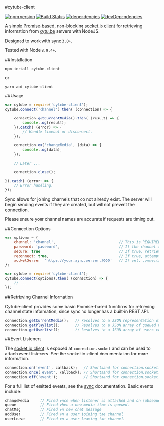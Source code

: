 #cytube-client

[![npm version](https://img.shields.io/npm/v/cytube-client.svg)](https://www.npmjs.com/package/cytube-client) [![Build Status](https://img.shields.io/travis/carriejv/cytube-client.svg)](https://travis-ci.org/carriejv/cytube-client) [![dependencies](https://img.shields.io/david/carriejv/cytube-client.svg)](https://david-dm.org/carriejv/cytube-client)  [![devDependencies](https://img.shields.io/david/dev/carriejv/cytube-client.svg)](https://david-dm.org/carriejv/cytube-client#info=devDependencies)


A simple [Promise-based](https://developer.mozilla.org/en-US/docs/Web/JavaScript/Reference/Global_Objects/Promise), non-blocking [socket.io client](https://github.com/socketio/socket.io-client) for retrieving information from [cytu.be](https://github.com/calzoneman/sync) servers with NodeJS.

Designed to work with [sync](https://github.com/calzoneman/sync) `3.0+`.

Tested with Node `8.9.4+`.

##Installation

`npm install cytube-client`

or

`yarn add cytube-client`

##Usage

```javascript
var cytube = require('cytube-client');
cytube.connect('channel').then( (connection) => {

    connection.getCurrentMedia().then( (result) => {
        console.log(result);
    }).catch( (error) => {
        // Handle timeout or disconnect.
    });

    connection.on('changeMedia', (data) => {
        console.log(data);
    });

    // Later ...

    connection.close();

}).catch( (error) => {
    // Error handling.
});
```

Sync allows for joining channels that do not already exist. The server will begin sending events if they are created, but will not prevent the connection.

Please ensure your channel names are accurate if requests are timing out.

##Connection Options
```javascript
var options = {
    channel: 'channel',                             // This is REQUIRED. Sync will not acknowledge connections without a specified channel.
    password: 'password',                           // If the channel requires a password, it must be provided here.
    secure: true,                                   // If true, retrieves data over SSL from the socket server. Default true.
    reconnect: true,                                // If true, attempts to reconnect indefinitely if disconnected. Default true.
    socketServer: 'https://your.sync.server:3000'   // If set, connects to the specified url instead of searching for a channel on cytu.be.
};

var cytube = require('cytube-client');
cytube.connect(options).then( (connection) => {
    // ...
});
```

##Retrieving Channel Information

Cytube-client provides some basic Promise-based functions for retrieving channel state information, since sync no longer has a built-in REST API.

```javascript
connection.getCurrentMedia();   // Resolves to a JSON representation of the currently playing media.
connection.getPlaylist();       // Resolves to a JSON array of queued media.
connection.getUserlist();       // Resolves to a JSON array of users connected to the channel.
```

##Event Listeners

The [socket.io client](https://github.com/socketio/socket.io-client) is exposed at `connection.socket` and can be used to attach event listeners. See the socket.io-client documentation for more information.

```javascript
connection.on('event', callback);   // Shorthand for connection.socket.on
connection.once('event', callback); // Shorthand for connection.socket.once
connection.off('event');            // Shorthand for connection.socket.off
```

For a full list of emitted events, see the [sync](https://github.com/calzoneman/sync) documentation. Basic events include:

```javascript
changeMedia     // Fired once when listener is attached and on subsequent media changes.
queue           // Fired when a new media item is queued.
chatMsg         // Fired on new chat message.
addUser         // Fired on a user joining the channel
userLeave       // Fired on a user leaving the channel.

```